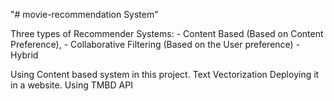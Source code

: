 "# movie-recommendation System" 

Three types of Recommender Systems:
    - Content Based (Based on Content Preference), 
    - Collaborative Filtering (Based on the User preference)
    - Hybrid 

Using Content based system in this project. 
Text Vectorization
Deploying it in a website. 
Using TMBD API